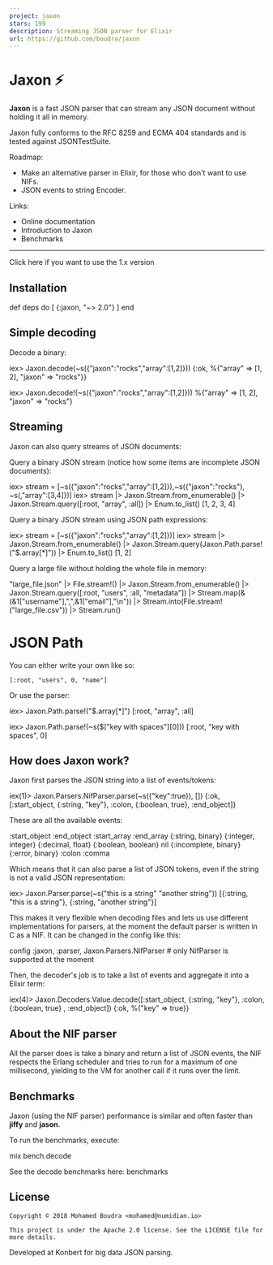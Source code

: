 ```yaml
---
project: jaxon
stars: 199
description: Streaming JSON parser for Elixir
url: https://github.com/boudra/jaxon
---
```


Jaxon ⚡
=======

**Jaxon** is a fast JSON parser that can stream any JSON document without holding it all in memory.

Jaxon fully conforms to the RFC 8259 and ECMA 404 standards and is tested against JSONTestSuite.

Roadmap:

-   Make an alternative parser in Elixir, for those who don't want to use NIFs.
-   JSON events to string Encoder.

Links:

-   Online documentation
-   Introduction to Jaxon
-   Benchmarks

* * *

Click here if you want to use the 1.x version

Installation
------------

def deps do
  \[
    {:jaxon, "~> 2.0"}
  \]
end

Simple decoding
---------------

Decode a binary:

iex\> Jaxon.decode(~s({"jaxon":"rocks","array":\[1,2\]}))
{:ok, %{"array" \=> \[1, 2\], "jaxon" \=> "rocks"}}

iex\> Jaxon.decode!(~s({"jaxon":"rocks","array":\[1,2\]}))
%{"array" \=> \[1, 2\], "jaxon" \=> "rocks"}

Streaming
---------

Jaxon can also query streams of JSON documents:

Query a binary JSON stream (notice how some items are incomplete JSON documents):

iex\> stream \= \[~s({"jaxon":"rocks","array":\[1,2\]}),~s({"jaxon":"rocks"), ~s(,"array":\[3,4\]})\]
iex\> stream |> Jaxon.Stream.from\_enumerable() |> Jaxon.Stream.query(\[:root, "array", :all\]) |> Enum.to\_list()
\[1, 2, 3, 4\]

Query a binary JSON stream using JSON path expressions:

iex\> stream \= \[~s({"jaxon":"rocks","array":\[1,2\]})\]
iex\> stream |> Jaxon.Stream.from\_enumerable() |> Jaxon.Stream.query(Jaxon.Path.parse!("$.array\[\*\]")) |> Enum.to\_list()
\[1, 2\]

Query a large file without holding the whole file in memory:

"large\_file.json"
|> File.stream!()
|> Jaxon.Stream.from\_enumerable()
|> Jaxon.Stream.query(\[:root, "users", :all, "metadata"\])
|> Stream.map(&(&1\["username"\],",",&1\["email"\],"\\n"))
|> Stream.into(File.stream!("large\_file.csv"))
|> Stream.run()

JSON Path
=========

You can either write your own like so:

`[:root, "users", 0, "name"]`

Or use the parser:

iex\> Jaxon.Path.parse!("$.array\[\*\]")
\[:root, "array", :all\]

iex\> Jaxon.Path.parse!(~s($\["key with spaces"\]\[0\]))
\[:root, "key with spaces", 0\]

How does Jaxon work?
--------------------

Jaxon first parses the JSON string into a list of events/tokens:

iex(1)\> Jaxon.Parsers.NifParser.parse(~s({"key":true}), \[\])
{:ok, \[:start\_object, {:string, "key"}, :colon, {:boolean, true}, :end\_object\]}

These are all the available events:

:start\_object
:end\_object
:start\_array
:end\_array
{:string, binary}
{:integer, integer}
{:decimal, float}
{:boolean, boolean}
nil
{:incomplete, binary}
{:error, binary}
:colon
:comma

Which means that it can also parse a list of JSON tokens, even if the string is not a valid JSON representation:

iex\> Jaxon.Parser.parse(~s("this is a string" "another string"))
\[{:string, "this is a string"}, {:string, "another string"}\]

This makes it very flexible when decoding files and lets us use different implementations for parsers, at the moment the default parser is written in C as a NIF. It can be changed in the config like this:

config :jaxon, :parser, Jaxon.Parsers.NifParser \# only NifParser is supported at the moment

Then, the decoder's job is to take a list of events and aggregate it into a Elixir term:

iex(4)\> Jaxon.Decoders.Value.decode(\[:start\_object, {:string, "key"}, :colon, {:boolean, true}
, :end\_object\])
{:ok, %{"key" \=> true}}

About the NIF parser
--------------------

All the parser does is take a binary and return a list of JSON events, the NIF respects the Erlang scheduler and tries to run for a maximum of one millisecond, yielding to the VM for another call if it runs over the limit.

Benchmarks
----------

Jaxon (using the NIF parser) performance is similar and often faster than **jiffy** and **jason**.

To run the benchmarks, execute:

mix bench.decode

See the decode benchmarks here: benchmarks

License
-------

```
Copyright © 2018 Mohamed Boudra <mohamed@numidian.io>

This project is under the Apache 2.0 license. See the LICENSE file for more details.
```

Developed at Konbert for big data JSON parsing.
